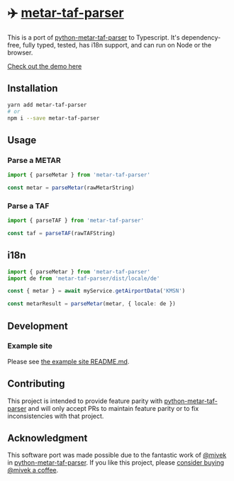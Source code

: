 # ✈️ [metar-taf-parser](https://aeharding.github.io/metar-taf-parser)

This is a port of [python-metar-taf-parser](https://github.com/mivek/python-metar-taf-parser) to Typescript. It's dependency-free, fully typed, tested, has i18n support, and can run on Node or the browser.

[Check out the demo here](https://aeharding.github.io/metar-taf-parser)

## Installation

```sh
yarn add metar-taf-parser
# or
npm i --save metar-taf-parser
```

## Usage

### Parse a METAR

```ts
import { parseMetar } from 'metar-taf-parser'

const metar = parseMetar(rawMetarString)
```

### Parse a TAF

```ts
import { parseTAF } from 'metar-taf-parser'

const taf = parseTAF(rawTAFString)
```

## i18n

```ts
import { parseMetar } from 'metar-taf-parser'
import de from 'metar-taf-parser/dist/locale/de'

const { metar } = await myService.getAirportData('KMSN')

const metarResult = parseMetar(metar, { locale: de })
```

## Development

### Example site

Please see [the example site README.md](example/README.md).

## Contributing

This project is intended to provide feature parity with [python-metar-taf-parser](https://github.com/mivek/python-metar-taf-parser) and will only accept PRs to maintain feature parity or to fix inconsistencies with that project.

## Acknowledgment

This software port was made possible due to the fantastic work of [@mivek](https://github.com/mivek) in [python-metar-taf-parser](https://github.com/mivek/python-metar-taf-parser). If you like this project, please [consider buying @mivek a coffee](https://ko-fi.com/mivek).